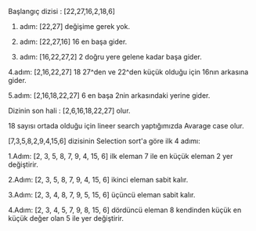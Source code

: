 Başlangıç dizisi : [22,27,16,2,18,6]

1. adım: [22,27] değişime gerek yok.

2. adım: [22,27,16] 16 en başa gider.

3. adım: [16,22,27,2] 2 doğru yere gelene kadar başa gider.

4.adım: [2,16,22,27] 18 27^den ve 22^den küçük olduğu için 16nın arkasına gider.

5.adım: [2,16,18,22,27] 6 en başa 2nin arkasındaki yerine gider.

Dizinin son hali : [2,6,16,18,22,27] olur.

18 sayısı ortada olduğu için lineer search yaptığımızda Avarage case olur.



[7,3,5,8,2,9,4,15,6] dizisinin Selection sort'a göre ilk 4 adımı:


1.Adım: [2, 3, 5, 8, 7, 9, 4, 15, 6] ilk eleman 7 ile en küçük eleman 2 yer değiştirir.


2.Adım: [2, 3, 5, 8, 7, 9, 4, 15, 6] ikinci eleman sabit kalır.


3.Adım: [2, 3, 4, 8, 7, 9, 5, 15, 6] üçüncü eleman sabit kalır.


4.Adım: [2, 3, 4, 5, 7, 9, 8, 15, 6] dördüncü eleman 8 kendinden küçük en küçük değer olan 5 ile yer değiştirir.